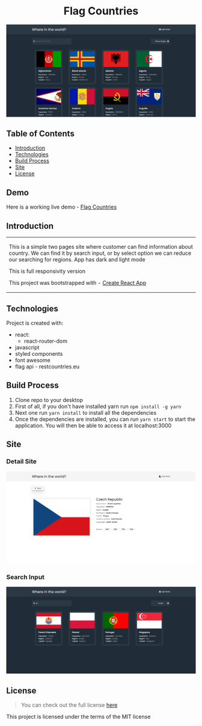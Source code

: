 <h1 align='center'>Flag Countries</h1>
<p align='center'><img src='https://github.com/dulko-dev/react_rest_flag/blob/master/flag%20-%20screen.png' alt='flag' title='flag' /></p>

## Table of Contents
- [Introduction](#introduction)
- [Technologies](#technologies)
- [Build Process](#build-process)
- [Site](#site)
- [License](#license)

<h2>Demo</h2>
<p>Here is a working live demo - <a target='_blanket' href='https://dulko-countries.netlify.app/' <p>Flag Countries</p> </a></p>

## Introduction
  <table>
    <tr>
      <td>
        <p>This is a simple two pages site where customer can find information about country. We can find it by search input, or by select option we can reduce our searching for regions. App has dark and light mode</p>
        <p>This is full responsivity version</p>
        <p>This project was bootstrapped with - <a href='https://github.com/facebook/create-react-app' <p>Create React App </p></a></p>
      </td>
    </tr>
  </table>
  
## Technologies
Project is created with:
<ul>
  <li>react:
    <ul>
      <li>react-router-dom</li>
    </ul>
  </li>
  <li>javascript</li>
  <li>styled components</li>
  <li>font awesome</li>
  <li>flag api - restcountries.eu</li>
  </ul>

## Build Process
<ol>
  <li>Clone repo to your desktop</li>
  <li>First of all, if you don't have installed yarn run <code>npm install -g yarn</code> 
  <li>Next one run <code>yarn install</code> to install all the dependencies</li>
  <li>Once the dependencies are installed, you can run <code>yarn start</code> to start the application. You will then be able to access it at localhost:3000</li>
  </ol>


## Site
<h3>Detail Site</h3>
<p align='center'><img src='https://github.com/dulko-dev/react_rest_flag/blob/master/flag%20-%20detailsPage.png' alt='flag - detail' title='flag' /></p>

<h3>Search Input</h3>
<p align='center'><img src='https://github.com/dulko-dev/react_rest_flag/blob/master/flag%20-%20input.png' alt='flag - input' title='flag' /></p>


## License
>You can check out the full license [here](https://github.com/IgorAntun/node-chat/blob/master/LICENSE)
<p>This project is licensed under the terms of the MIT license</p>

